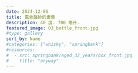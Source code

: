 ```yaml
---
date: 2024-12-06
title: 嘉舍醫師的畫像
description: 40 度. 700 毫升.
featured_image: 03_bottle_front.jpg
#type: gallery
sort_by: Name
#categories: ["whisky", "springbank"]
#resources:
#  - src: springbank/aged_32_years/box_front.jpg
#    title: "anyway"
---
```

